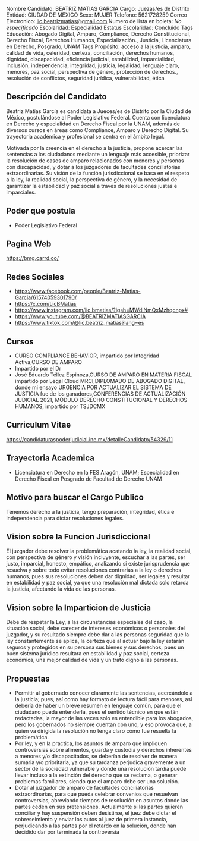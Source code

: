 Nombre Candidato: BEATRIZ MATIAS GARCIA
Cargo: Juezas/es de Distrito
Entidad: CIUDAD DE MEXICO
Sexo: MUJER
Telefono: 5621728259
Correo Electronico: lic.beatrizmatias@gmail.com
Numero de lista en boleta: *No especificado*
Escolaridad: Especialidad
Estatus Escolaridad: Concluido
Tags Educación: Abogado Digital, Amparo, Compliance, Derecho Constitucional, Derecho Fiscal, Derechos Humanos, Especialización., Justicia, Licenciatura en Derecho, Posgrado, UNAM
Tags Propósito: acceso a la justicia, amparo, calidad de vida, celeridad, certeza, conciliación, derechos humanos, dignidad, discapacidad, eficiencia judicial, estabilidad, imparcialidad, inclusión, independencia, integridad, justicia, legalidad, lenguaje claro, menores, paz social, perspectiva de género, protección de derechos., resolución de conflictos, seguridad jurídica, vulnerabilidad, ética


## Descripción del Candidato 

Beatriz Matías García es candidata a Jueces/es de Distrito por la Ciudad de México, postulándose al Poder Legislativo Federal. Cuenta con licenciatura en Derecho y especialidad en Derecho Fiscal por la UNAM, además de diversos cursos en áreas como Compliance, Amparo y Derecho Digital. Su trayectoria académica y profesional se centra en el ámbito legal.

Motivada por la creencia en el derecho a la justicia, propone acercar las sentencias a los ciudadanos mediante un lenguaje más accesible, priorizar la resolución de casos de amparo relacionados con menores y personas con discapacidad, y dotar a los juzgadores de facultades conciliatorias extraordinarias. Su visión de la función jurisdiccional se basa en el respeto a la ley, la realidad social, la perspectiva de género, y la necesidad de garantizar la estabilidad y paz social a través de resoluciones justas e imparciales.


## Poder que postula

- Poder Legislativo Federal


## Pagina Web

https://bmg.carrd.co/


## Redes Sociales

- https://www.facebook.com/people/Beatriz-Matias-Garcia/61574059301790/
- https://x.com/LicBMatias
- https://www.instagram.com/lic.bmatias/?igsh=MWdiNmQxMzhqcnpx#
- https://www.youtube.com/@BEATRIZMATIASGARCIA
- https://www.tiktok.com/@lic.beatriz_matias?lang=es


## Cursos

- CURSO COMPLIANCE BEHAVIOR, impartido por Integridad Activa,CURSO DE AMPARO
- Impartido por el Dr
- José Eduardo Téllez Espinoza,CURSO DE AMPARO EN MATERIA FISCAL impartido por Legal Cloud MRCI,DIPLOMADO DE ABOGADO DIGITAL, donde mi ensayo URGENCIA POR ACTUALIZAR EL SISTEMA DE JUSTICIA fue de los ganadores,CONFERENCIAS DE ACTUALIZACIÓN JUDICIAL 2021, MÓDULO DERECHO CONSTITUCIONAL Y DERECHOS HUMANOS, impartido por TSJDCMX


## Curriculum Vitae

https://candidaturaspoderjudicial.ine.mx/detalleCandidato/54329/11


## Trayectoria Academica

- Licenciatura en Derecho en la FES Aragón, UNAM; Especialidad en Derecho Fiscal en Posgrado de Facultad de Derecho UNAM


## Motivo para buscar el Cargo Publico

Tenemos derecho a la justicia, tengo preparación, integridad, ética e independencia para dictar resoluciones legales.


## Vision sobre la Funcion Jurisdiccional

El juzgador debe resolver la problemática acatando la ley, la realidad social, con perspectiva de género y visión incluyente, escuchar a las partes, ser justo, imparcial, honesto, empático, analizando si existe jurisprudencia que resuelva y sobre todo evitar resoluciones contrarias a la ley o derechos humanos, pues sus resoluciones deben dar dignidad, ser legales y resultar en estabilidad y paz social, ya que una resolución mal dictada solo retarda la justicia, afectando la vida de las personas.


## Vision sobre la Imparticion de Justicia

Debe de respetar la Ley, a las circunstancias especiales del caso, la situación social, debe carecer de intereses económicos o personales del juzgador, y su resultado siempre debe dar a las personas seguridad que la ley constantemente se aplica, la certeza que al actuar bajo la ley estarán seguros y protegidos en su persona sus bienes y sus derechos, pues un buen sistema jurídico resultara en estabilidad y paz social, certeza económica, una mejor calidad de vida y un trato digno a las personas.


## Propuestas

- Permitir al gobernado conocer claramente las sentencias, acercándolo a la justicia; pues, así como hay formato de lectura fácil para menores, así debería de haber un breve resumen en lenguaje común, para que el ciudadano pueda entenderla, pues el sentido técnico en que están redactadas, la mayor de las veces solo es entendible para los abogados, pero los gobernados no siempre cuentan con uno, y eso provoca que, a quien va dirigida la resolución no tenga claro cómo fue resuelta la problemática.
- Por ley, y en la practica, los asuntos de amparo que impliquen controversias sobre alimentos, guarda y custodia y derechos inherentes a menores y/o discapacitados, se deberían de resolver de manera sumaria y/o prioritaria, ya que su tardanza perjudica gravemente a un sector de la sociedad vulnerable y donde una resolución tardía puede llevar incluso a la extinción del derecho que se reclama, o generar problemas familiares, siendo que el amparo debe ser una solución.
- Dotar al juzgador de amparo de facultades conciliatorias extraordinarias, para que pueda celebrar convenios que resuelvan controversias, abreviando tiempos de resolución en asuntos donde las partes ceden en sus pretensiones. Actualmente si las partes quieren conciliar y hay suspensión deben desistirse, el juez debe dictar el sobreseimiento y enviar los autos al juez de primera instancia, perjudicando a las partes por el retardo en la solución, donde han decidido dar por terminada la controversia

